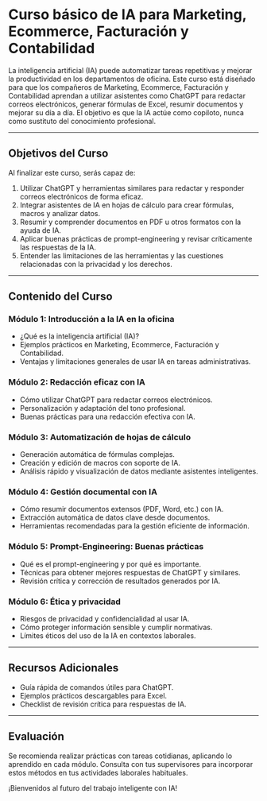 # Curso básico de IA para Marketing, Ecommerce, Facturación y Contabilidad

La inteligencia artificial (IA) puede automatizar tareas repetitivas y mejorar la productividad en los departamentos de oficina. Este curso está diseñado para que los compañeros de Marketing, Ecommerce, Facturación y Contabilidad aprendan a utilizar asistentes como ChatGPT para redactar correos electrónicos, generar fórmulas de Excel, resumir documentos y mejorar su día a día. El objetivo es que la IA actúe como copiloto, nunca como sustituto del conocimiento profesional.

---

## Objetivos del Curso

Al finalizar este curso, serás capaz de:

1. Utilizar ChatGPT y herramientas similares para redactar y responder correos electrónicos de forma eficaz.
2. Integrar asistentes de IA en hojas de cálculo para crear fórmulas, macros y analizar datos.
3. Resumir y comprender documentos en PDF u otros formatos con la ayuda de IA.
4. Aplicar buenas prácticas de prompt-engineering y revisar críticamente las respuestas de la IA.
5. Entender las limitaciones de las herramientas y las cuestiones relacionadas con la privacidad y los derechos.

---

## Contenido del Curso

### Módulo 1: Introducción a la IA en la oficina
- ¿Qué es la inteligencia artificial (IA)?
- Ejemplos prácticos en Marketing, Ecommerce, Facturación y Contabilidad.
- Ventajas y limitaciones generales de usar IA en tareas administrativas.

### Módulo 2: Redacción eficaz con IA
- Cómo utilizar ChatGPT para redactar correos electrónicos.
- Personalización y adaptación del tono profesional.
- Buenas prácticas para una redacción efectiva con IA.

### Módulo 3: Automatización de hojas de cálculo
- Generación automática de fórmulas complejas.
- Creación y edición de macros con soporte de IA.
- Análisis rápido y visualización de datos mediante asistentes inteligentes.

### Módulo 4: Gestión documental con IA
- Cómo resumir documentos extensos (PDF, Word, etc.) con IA.
- Extracción automática de datos clave desde documentos.
- Herramientas recomendadas para la gestión eficiente de información.

### Módulo 5: Prompt-Engineering: Buenas prácticas
- Qué es el prompt-engineering y por qué es importante.
- Técnicas para obtener mejores respuestas de ChatGPT y similares.
- Revisión crítica y corrección de resultados generados por IA.

### Módulo 6: Ética y privacidad
- Riesgos de privacidad y confidencialidad al usar IA.
- Cómo proteger información sensible y cumplir normativas.
- Límites éticos del uso de la IA en contextos laborales.

---

## Recursos Adicionales

- Guía rápida de comandos útiles para ChatGPT.
- Ejemplos prácticos descargables para Excel.
- Checklist de revisión crítica para respuestas de IA.

---

## Evaluación

Se recomienda realizar prácticas con tareas cotidianas, aplicando lo aprendido en cada módulo. Consulta con tus supervisores para incorporar estos métodos en tus actividades laborales habituales.

¡Bienvenidos al futuro del trabajo inteligente con IA!

